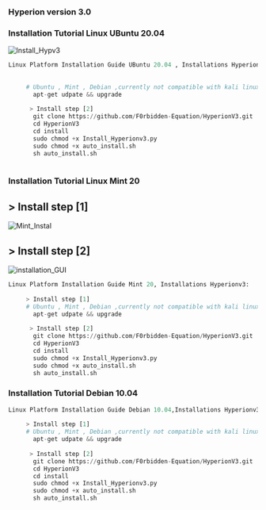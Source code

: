 ###     Hyperion version 3.0 
###     Installation Tutorial Linux UBuntu 20.04

![Install_Hypv3](https://user-images.githubusercontent.com/59021489/106630708-5fa60d00-657c-11eb-9acd-0ecfd23ba6bb.gif)

```python
Linux Platform Installation Guide UBuntu 20.04 , Installations Hyperionv3:
     
     
     # Ubuntu , Mint , Debian ,currently not compatible with kali linux
       apt-get udpate && upgrade
      
      > Install step [2] 
       git clone https://github.com/F0rbidden-Equation/HyperionV3.git
       cd HyperionV3
       cd install
       sudo chmod +x Install_Hyperionv3.py
       sudo chmod +x auto_install.sh
       sh auto_install.sh
       
 ```
 ###     Installation Tutorial Linux Mint 20
 ## > Install step [1]
 ![Mint_Instal](https://user-images.githubusercontent.com/59021489/106781142-05bf4900-6649-11eb-8c9f-10d63b20966a.gif)
 ## > Install step [2]
 ![installation_GUI](https://user-images.githubusercontent.com/59021489/106783794-f7bef780-664b-11eb-949b-92d3bcad22bc.gif)


```python
Linux Platform Installation Guide Mint 20, Installations Hyperionv3:
     
     > Install step [1]
     # Ubuntu , Mint , Debian ,currently not compatible with kali linux
       apt-get udpate && upgrade
      
      > Install step [2] 
       git clone https://github.com/F0rbidden-Equation/HyperionV3.git
       cd HyperionV3
       cd install
       sudo chmod +x Install_Hyperionv3.py
       sudo chmod +x auto_install.sh
       sh auto_install.sh
 ```
###     Installation Tutorial Debian 10.04
```python
Linux Platform Installation Guide Debian 10.04,Installations Hyperionv3:
     
     > Install step [1]
     # Ubuntu , Mint , Debian ,currently not compatible with kali linux
       apt-get udpate && upgrade
      
      > Install step [2] 
       git clone https://github.com/F0rbidden-Equation/HyperionV3.git
       cd HyperionV3
       cd install
       sudo chmod +x Install_Hyperionv3.py
       sudo chmod +x auto_install.sh
       sh auto_install.sh
 ```
